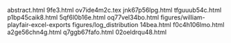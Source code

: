 abstract.html
9fe3.html
ov7ide4m2c.tex
jnk67p56lpg.html
tfguuub54c.html
p1bp45caik8.html
5qf6l0b16e.html
oq77vel34bo.html
figures/william-playfair-excel-exports
figures/log_distribution
14bea.html
f0c4h106lmo.html
a2ge56chn4g.html
q7ggb67fafo.html
02oeldrqu48.html